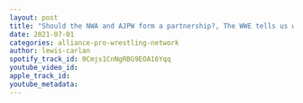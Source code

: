 ```yaml
---
layout: post
title: "Should the NWA and AJPW form a partnership?, The WWE tells us who the top 50 greatest tag teams are"
date: 2021-07-01
categories: alliance-pro-wrestling-network
author: lewis-carlan
spotify_track_id: 0Cmjs1CnNgRBG9EOA16Yqq
youtube_video_id: 
apple_track_id: 
youtube_metadata: 
---
```

